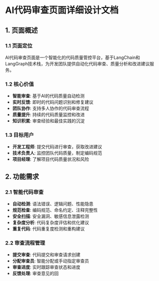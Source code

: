 # AI代码审查页面详细设计文档

## 1. 页面概述

### 1.1 页面定位
AI代码审查页面是一个智能化的代码质量管控平台，基于LangChain和LangGraph技术栈，为开发团队提供自动化代码审查、质量分析和改进建议服务。

### 1.2 核心价值
- **智能审查**: 基于AI的代码质量自动检测
- **实时反馈**: 即时的代码问题识别和修复建议
- **团队协作**: 支持多人协作的代码审查流程
- **质量提升**: 持续的代码质量监控和改进
- **知识积累**: 审查经验和最佳实践的沉淀

### 1.3 目标用户
- **开发工程师**: 提交代码进行审查，获取改进建议
- **技术负责人**: 监控团队代码质量，制定编码规范
- **项目经理**: 了解项目代码质量状况和风险

## 2. 功能需求

### 2.1 智能代码审查
- **自动检测**: 语法错误、逻辑问题、性能隐患
- **规范检查**: 编码规范、命名约定、注释完整性
- **安全扫描**: 安全漏洞、敏感信息泄露检测
- **复杂度分析**: 代码复杂度评估和优化建议
- **重复代码**: 代码重复度检测和重构建议

### 2.2 审查流程管理
- **提交审查**: 代码提交和审查请求创建
- **分配审查员**: 智能分配或手动指定审查员
- **审查进度**: 实时跟踪审查状态和进度
- **反馈处理**: 审查意见的回